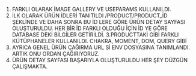 1. FARKLI OLARAK İMAGE GALLERY VE USEPARAMS KULLANILDI.
2. İLK OLARAK ÜRÜN İDLERİ TANITILDI /PRODUCT/PRODUCT_İD ŞEKLİNDE VE DAHA SONRA BU İD LERE GÖRE ÜRÜN DETAY SAYFASI OLUŞTURULDU. HER BİR İD FARKLI OLDUĞU İÇİN İD YE GÖRE DATABASE
DEKİ BİLGİLER GETİRİLDİ.
3.PRODUCTTAKİ GİBİ FARKLI KÜTÜPHANELER KULLANILDI. CHAKRA, MOMENT, DOM, QUERY GİBİ 
4. AYRICA GENEL ÜRÜN ÇAĞIRMA URL Sİ ENV DOSYASINA TANIMLANDI. ARTIK ONU ORDAN ÇAĞIRIYORUZ.
5. ÜRÜN DETAY SAYFASI BAŞARIYLA OLUŞTURULDU HER ŞEY DÜZGÜN ÇALIŞMAKTA. 
